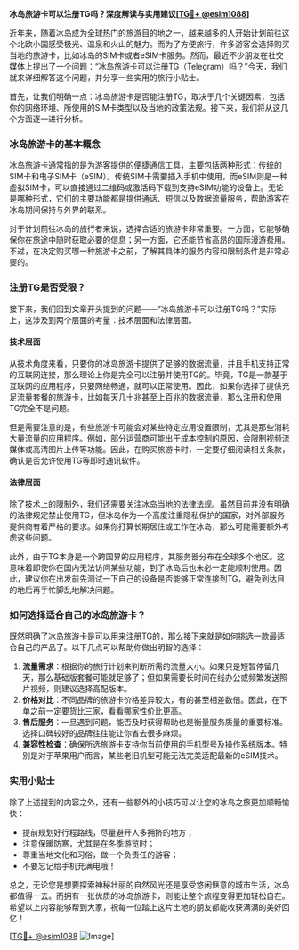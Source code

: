 **冰岛旅游卡可以注册TG吗？深度解读与实用建议[[TG💪+ @esim1088](https://t.me/s/esim1088)]**

近年来，随着冰岛成为全球热门的旅游目的地之一，越来越多的人开始计划前往这个北欧小国感受极光、温泉和火山的魅力。而为了方便旅行，许多游客会选择购买当地的旅游卡，比如冰岛的SIM卡或者eSIM卡服务。然而，最近不少朋友在社交媒体上提出了一个问题：“冰岛旅游卡可以注册TG（Telegram）吗？”今天，我们就来详细解答这个问题，并分享一些实用的旅行小贴士。

首先，让我们明确一点：冰岛旅游卡是否能注册TG，取决于几个关键因素，包括你的网络环境、所使用的SIM卡类型以及当地的政策法规。接下来，我们将从这几个方面逐一进行分析。

### 冰岛旅游卡的基本概念

冰岛旅游卡通常指的是为游客提供的便捷通信工具，主要包括两种形式：传统的SIM卡和电子SIM卡（eSIM）。传统SIM卡需要插入手机中使用，而eSIM则是一种虚拟SIM卡，可以直接通过二维码或激活码下载到支持eSIM功能的设备上。无论是哪种形式，它们的主要功能都是提供通话、短信以及数据流量服务，帮助游客在冰岛期间保持与外界的联系。

对于计划前往冰岛的旅行者来说，选择合适的旅游卡非常重要。一方面，它能够确保你在旅途中随时获取必要的信息；另一方面，它还能节省高昂的国际漫游费用。不过，在决定购买哪一种旅游卡之前，了解其具体的服务内容和限制条件是非常必要的。

### 注册TG是否受限？

接下来，我们回到文章开头提到的问题——“冰岛旅游卡可以注册TG吗？”实际上，这涉及到两个层面的考量：技术层面和法律层面。

#### 技术层面

从技术角度来看，只要你的冰岛旅游卡提供了足够的数据流量，并且手机支持正常的互联网连接，那么理论上你是完全可以注册并使用TG的。毕竟，TG是一款基于互联网的应用程序，只要网络畅通，就可以正常使用。因此，如果你选择了提供充足流量套餐的旅游卡，比如每天几十兆甚至上百兆的数据流量，那么注册和使用TG完全不是问题。

但是需要注意的是，有些旅游卡可能会对某些特定应用设置限制，尤其是那些消耗大量流量的应用程序。例如，部分运营商可能出于成本控制的原因，会限制视频流媒体或高清图片上传等功能。因此，在购买旅游卡时，一定要仔细阅读相关条款，确认是否允许使用TG等即时通讯软件。

#### 法律层面

除了技术上的限制外，我们还需要关注冰岛当地的法律法规。虽然目前并没有明确的法律规定禁止使用TG，但冰岛作为一个高度注重隐私保护的国家，对外部服务提供商有着严格的要求。如果你打算长期居住或工作在冰岛，那么可能需要额外考虑这些问题。

此外，由于TG本身是一个跨国界的应用程序，其服务器分布在全球多个地区。这意味着即使你在国内无法访问某些功能，到了冰岛后也未必一定能顺利使用。因此，建议你在出发前先测试一下自己的设备是否能够正常连接到TG，避免到达目的地后再手忙脚乱地解决问题。

### 如何选择适合自己的冰岛旅游卡？

既然明确了冰岛旅游卡是可以用来注册TG的，那么接下来就是如何挑选一款最适合自己的产品了。以下几点可以帮助你做出明智的选择：

1. **流量需求**：根据你的旅行计划来判断所需的流量大小。如果只是短暂停留几天，那么基础版套餐可能就足够了；但如果需要长时间在线办公或频繁发送照片视频，则建议选择高配版本。
2. **价格对比**：不同品牌的旅游卡价格差异较大，有的甚至相差数倍。因此，在下单之前一定要货比三家，看看哪家性价比更高。
3. **售后服务**：一旦遇到问题，能否及时获得帮助也是衡量服务质量的重要标准。选择口碑较好的品牌往往能让你省去很多麻烦。
4. **兼容性检查**：确保所选旅游卡支持你当前使用的手机型号及操作系统版本。特别是对于苹果用户而言，某些老旧机型可能无法完美适配最新的eSIM技术。

### 实用小贴士

除了上述提到的内容之外，还有一些额外的小技巧可以让您的冰岛之旅更加顺畅愉快：

- 提前规划好行程路线，尽量避开人多拥挤的地方；
- 注意保暖防寒，尤其是在冬季游览时；
- 尊重当地文化和习俗，做一个负责任的游客；
- 不要忘记给手机充满电哦！

总之，无论您是想要探索神秘壮丽的自然风光还是享受悠闲惬意的城市生活，冰岛都值得一去。而拥有一张优质的冰岛旅游卡，则能让整个旅程变得更加轻松自在。希望以上内容能够帮到大家，祝每一位踏上这片土地的朋友都能收获满满的美好回忆！

[[TG💪+ @esim1088](https://t.me/s/esim1088) ![Image](https://i.postimg.cc/4NQfJmqS/Snipaste-2025-05-13-00-14-12.png)]